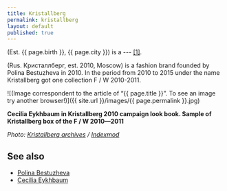 ```yaml
---
title: Kristallberg
permalink: kristallberg
layout: default
published: true
---
```

(Est. {{ page.birth }}, {{ page.city }}) is a ---  <span id="a1">[\[1\]](#f1)</span>.

(Rus. Кристаллберг, est. 2010, Moscow) is a fashion brand founded by Polina Bestuzheva in 2010. In the period from 2010 to 2015 under the name Kristallberg got one collection F / W 2010-2011.

![(Image correspondent to the article of “{{ page.title }}”. To see an image try another browser!)]({{ site.url }}/images/{{ page.permalink }}.jpg)

**Cecilia Eykhbaum in Kristallberg 2010 campaign look book. Sample of Kristallberg box of the F / W 2010—2011**

*Photo: [Kristallberg archives](index) / [Indexmod](index)*

## See also

+ [Polina Bestuzheva](bestuzheva-polina)
+ [Cecilia Eykhbaum](eykhbaum-cecilia)
